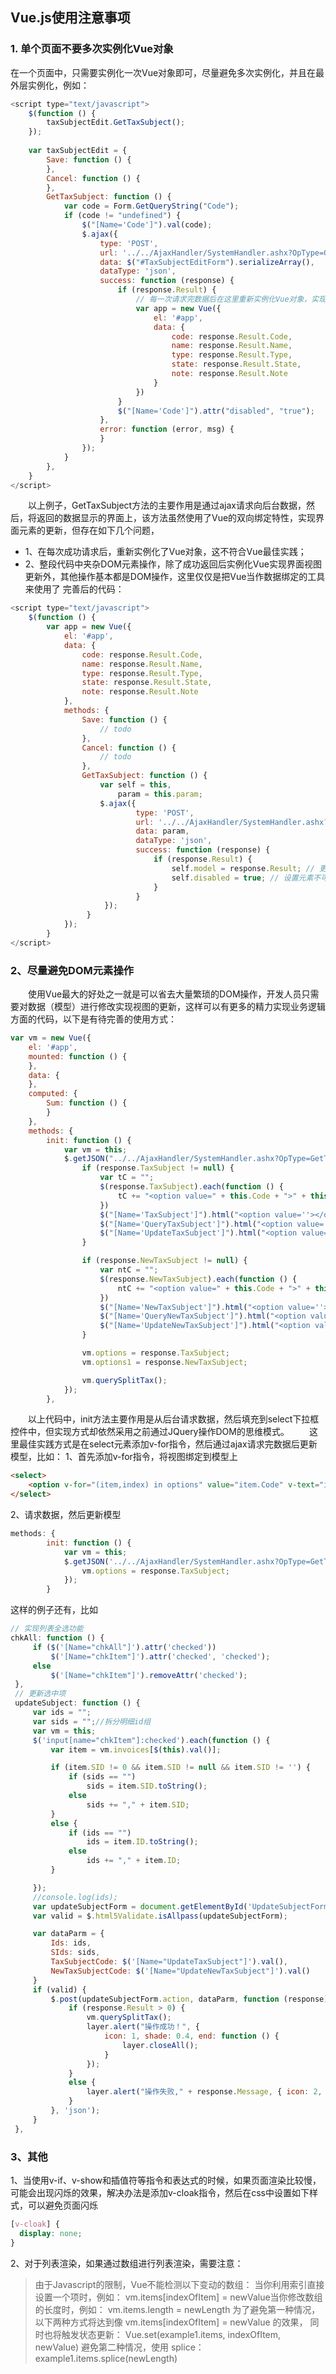 ## Vue.js使用注意事项

### 1. 单个页面不要多次实例化Vue对象
在一个页面中，只需要实例化一次Vue对象即可，尽量避免多次实例化，并且在最外层实例化，例如：
``` javascript
<script type="text/javascript">
	$(function () {
	    taxSubjectEdit.GetTaxSubject();
	});
	
	var taxSubjectEdit = {
		Save: function () {
		},
		Cancel: function () {
		},
		GetTaxSubject: function () {
			var code = Form.GetQueryString("Code");
            if (code != "undefined") {
                $("[Name='Code']").val(code);
                $.ajax({
                    type: 'POST',
                    url: '../../AjaxHandler/SystemHandler.ashx?OpType=GetTaxSubject',
                    data: $("#TaxSubjectEditForm").serializeArray(),
                    dataType: 'json',
                    success: function (response) {
                        if (response.Result) {
	                        // 每一次请求完数据后在这里重新实例化Vue对象，实现界面元素的更新
                            var app = new Vue({
                                el: '#app',
                                data: {
                                    code: response.Result.Code,
                                    name: response.Result.Name,
                                    type: response.Result.Type,
                                    state: response.Result.State,
                                    note: response.Result.Note
                                }
                            })
                        }
                        $("[Name='Code']").attr("disabled", "true");
                    },
                    error: function (error, msg) {
                    }
                });
            }
		},
	}
</script>  
```
​　　以上例子，GetTaxSubject方法的主要作用是通过ajax请求向后台数据，然后，将返回的数据显示的界面上，该方法虽然使用了Vue的双向绑定特性，实现界面元素的更新，但存在如下几个问题，
- 1、在每次成功请求后，重新实例化了Vue对象，这不符合Vue最佳实践；
- 2、整段代码中夹杂DOM元素操作，除了成功返回后实例化Vue实现界面视图更新外，其他操作基本都是DOM操作，这里仅仅是把Vue当作数据绑定的工具来使用了
完善后的代码：
``` javascript 
<script type="text/javascript">
	$(function () {
		var app = new Vue({
			el: '#app',
		    data: {
		        code: response.Result.Code,
		        name: response.Result.Name,
		        type: response.Result.Type,
		        state: response.Result.State,
		        note: response.Result.Note
		    },
		    methods: {
			    Save: function () {
				    // todo
				},
				Cancel: function () {
					// todo
				},
				GetTaxSubject: function () {
					var self = this,
						param = this.param;
					$.ajax({
		                    type: 'POST',
		                    url: '../../AjaxHandler/SystemHandler.ashx?OpType=GetTaxSubject',
		                    data: param,
		                    dataType: 'json',
		                    success: function (response) {
		                        if (response.Result) {
			                        self.model = response.Result; // 更新模型
			                        self.disabled = true; // 设置元素不可用
		                        }
		                    }
		             });
		         }
			});
		}
</script>  
```
### 2、尽量避免DOM元素操作
　　使用Vue最大的好处之一就是可以省去大量繁琐的DOM操作，开发人员只需要对数据（模型）进行修改实现视图的更新，这样可以有更多的精力实现业务逻辑方面的代码，以下是有待完善的使用方式：
``` javascript
var vm = new Vue({
    el: '#app',
    mounted: function () {
    },
    data: {
    },
    computed: {
        Sum: function () {
        }
    },
    methods: {
        init: function () {
            var vm = this;
            $.getJSON("../../AjaxHandler/SystemHandler.ashx?OpType=GetTaxSubjectDic", "", function (response) {
                if (response.TaxSubject != null) {
                    var tC = "";
                    $(response.TaxSubject).each(function () {
                        tC += "<option value=" + this.Code + ">" + this.Name + "</option>";
                    })
                    $("[Name='TaxSubject']").html("<option value=''></option>" + tC);
                    $("[Name='QueryTaxSubject']").html("<option value=''>请选择</option>" + tC);
                    $("[Name='UpdateTaxSubject']").html("<option value=''>请选择</option>" + tC);
                }

                if (response.NewTaxSubject != null) {
                    var ntC = "";
                    $(response.NewTaxSubject).each(function () {
                        ntC += "<option value=" + this.Code + ">" + this.Name + "</option>";
                    })
                    $("[Name='NewTaxSubject']").html("<option value=''></option>" + ntC);
                    $("[Name='QueryNewTaxSubject']").html("<option value=''>请选择</option>" + ntC);
                    $("[Name='UpdateNewTaxSubject']").html("<option value=''>请选择</option>" + ntC);
                }

                vm.options = response.TaxSubject;
                vm.options1 = response.NewTaxSubject;

                vm.querySplitTax();
            });
        },
```
　　以上代码中，init方法主要作用是从后台请求数据，然后填充到select下拉框控件中，但实现方式却依然采用之前通过JQuery操作DOM的思维模式。
　　这里最佳实践方式是在select元素添加v-for指令，然后通过ajax请求完数据后更新模型，比如：
1、首先添加v-for指令，将视图绑定到模型上
``` html
<select>
	<option v-for="(item,index) in options" value="item.Code" v-text="item.Name"></option>
</select>
```
2、请求数据，然后更新模型
``` javascript
methods: {
        init: function () {
            var vm = this;
            $.getJSON('../../AjaxHandler/SystemHandler.ashx?OpType=GetTaxSubjectDic', ', function (response) {
                vm.options = response.TaxSubject;
            });
        }
```
这样的例子还有，比如
``` javascript
// 实现列表全选功能
chkAll: function () {
     if ($('[Name="chkAll"]').attr('checked'))
         $('[Name="chkItem"]').attr('checked', 'checked');
     else
         $('[Name="chkItem"]').removeAttr('checked');
 },
 // 更新选中项
 updateSubject: function () {
     var ids = "";
     var sids = "";//拆分明细id组
     var vm = this;
     $('input[name="chkItem"]:checked').each(function () {
         var item = vm.invoices[$(this).val()];

         if (item.SID != 0 && item.SID != null && item.SID != '') {
             if (sids == "")
                 sids = item.SID.toString();
             else
                 sids += "," + item.SID;
         }
         else {
             if (ids == "")
                 ids = item.ID.toString();
             else
                 ids += "," + item.ID;
         }

     });
     //console.log(ids);
     var updateSubjectForm = document.getElementById('UpdateSubjectForm');
     var valid = $.html5Validate.isAllpass(updateSubjectForm);

     var dataParm = {
         Ids: ids,
         SIds: sids,
         TaxSubjectCode: $('[Name="UpdateTaxSubject"]').val(),
         NewTaxSubjectCode: $('[Name="UpdateNewTaxSubject"]').val()
     }
     if (valid) {
         $.post(updateSubjectForm.action, dataParm, function (response) {
             if (response.Result > 0) {
                 vm.querySplitTax();
                 layer.alert("操作成功！", {
                     icon: 1, shade: 0.4, end: function () {
                         layer.closeAll();
                     }
                 });
             }
             else {
                 layer.alert("操作失败," + response.Message, { icon: 2, shade: 0.4 });
             }
         }, 'json');
     }
 },
```
### 3、其他
1、当使用v-if、v-show和插值符等指令和表达式的时候，如果页面渲染比较慢，可能会出现闪烁的效果，解决办法是添加v-cloak指令，然后在css中设置如下样式，可以避免页面闪烁
``` css
[v-cloak] {
  display: none;
}
```
2、对于列表渲染，如果通过数组进行列表渲染，需要注意：
>由于Javascript的限制，Vue不能检测以下变动的数组：
>当你利用索引直接设置一个项时，例如： vm.items[indexOfItem] = newValue当你修改数组的长度时，例如： vm.items.length = newLength
>为了避免第一种情况，以下两种方式将达到像 vm.items[indexOfItem] = newValue 的效果， 同时也将触发状态更新：
>Vue.set(example1.items, indexOfItem, newValue)
>避免第二种情况，使用 splice：example1.items.splice(newLength)